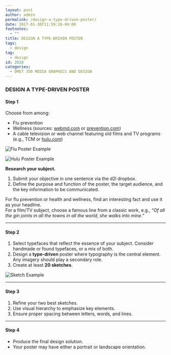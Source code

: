 ```yaml
---
layout: post
author: admin
permalink: /design-a-type-driven-poster/
date: 2017-01-30T11:59:26-04:00
footnotes:
  - ""
title: DESIGN A TYPE-DRIVEN POSTER
tags:
  - design
tag:
  - design
id: 2028
categories:
  - DMET 350 MEDIA GRAPHICS AND DESIGN
---
```


### DESIGN A TYPE-DRIVEN POSTER

#### **Step 1**

Choose from among:
- Flu prevention  
- Wellness (sources: [webmd.com](https://www.webmd.com) or [prevention.com](https://www.prevention.com))  
- A cable television or web channel featuring old films and TV programs (e.g., TCM or [hulu.com](https://www.hulu.com))

![Flu Poster Example](https://image-control-storage.s3.amazonaws.com/blog-images/2015/08/27193516/2015-09-09-10_52_03-FluPoster.pdf.png)

![Hulu Poster Example](https://image-control-storage.s3.amazonaws.com/blog-images/2015/08/27193511/2015-09-09-10_57_02-Hulu-Poster.pdf.png)

**Research your subject.**

1. Submit your objective in one sentence via the d2l dropbox.  
2. Define the purpose and function of the poster, the target audience, and the key information to be communicated.  

For flu prevention or health and wellness, find an interesting fact and use it as your headline.  
For a film/TV subject, choose a famous line from a classic work, e.g., *“Of all the gin joints in all the towns in all the world, she walks into mine.”*

---

#### **Step 2**

1. Select typefaces that reflect the essence of your subject. Consider handmade or found typefaces, or a mix of both.  
2. Design a **type-driven** poster where typography is the central element. Any imagery should play a secondary role.  
3. Create at least **20 sketches**.

![Sketch Example](https://image-control-storage.s3.amazonaws.com/blog-images/2015/08/27193514/2015-09-09-10_43_30-Sean-Puzzo-1.pdf.png)

---

#### **Step 3**

1. Refine your two best sketches.  
2. Use visual hierarchy to emphasize key elements.  
3. Ensure proper spacing between letters, words, and lines.

---

#### **Step 4**

- Produce the final design solution.  
- Your poster may have either a portrait or landscape orientation.  
